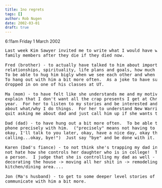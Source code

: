 ```yaml
---
title: 1no regrets
tags: []
author: Rob Nugen
date: 2002-03-01
draft: true
---
```


<p class=date>6:11am Friday 1 March 2002</p>

<pre>
Last week Kim Sawyer invited me to write what I would have wanted with my
family members after they die if they died now.

Fred (brother) - to actually have talked to him about important stuff more -
relationships, spirituality, life plans and goals, how much I love him, etc.
To be able to hug him bigly when we see each other and when we part ways.
To hang out with him a bit more often.  As a joke to have surprisingly
dropped in on one of his classes at UT.

Ma (mom) - to have felt like she understands me and my motivations. To
explain that I don't want all the crap presents I get at Christmas each
year.  For her to listen to my stories and be interested and not confused
about what/why I do things.  For her to understand New Warrior.  For her to
quit asking me about dad and just call him up if she wants to know.

Dad (dad) - to have hung out a bit more often.  To be able to hang up the
phone precisely with him.  ("precisely" means not having to say, "well,
okay, I'll talk to you later, okay, have a nice day, okay thanks for
calling...okay, bye!")  Just say "bye" and be done with it.

Karen (Dad's fiance) - to not think she's trapping my dad in marriage.  To
not hate how she controls her daughter who is in college!  To respect her as
a person.  I judge that she is controlling my dad as well - stuff like
decorating the house -> moving all her shit in -> remodeling the
kitchen/dining area....

Jon (Ma's husband) - to get to some deeper level stories of his.  To
communicate with him a bit more.
</pre>


